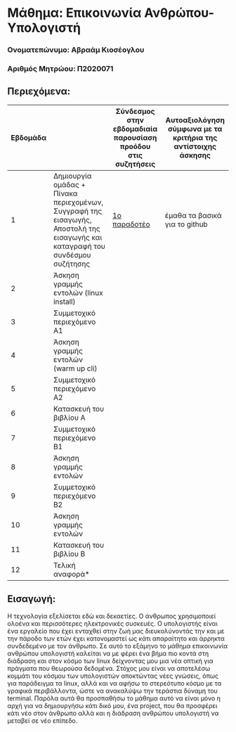 # Μάθημα: Επικοινωνία Ανθρώπου-Υπολογιστή

### Ονοματεπώνυμο: Αβραάμ Κιοσέογλου
### Αριθμός Μητρώου: Π2020071

## Περιεχόμενα:

| Εβδομάδα |  | Σύνδεσμος στην εβδομαδιαία παρουσίαση προόδου στις συζητήσεις | Αυτοαξιολόγηση σύμφωνα με τα κριτήρια της αντίστοιχης άσκησης |
| --- | --- | --- | --- |
| 1 |  Δημιουργία ομάδας + Πίνακα περιεχομένων, Συγγραφή της εισαγωγής, Αποστολή της εισαγωγής και καταγραφή του συνδέσμου συζήτησης |[1o παραδοτέο](https://github.com/p20kios/hci/blob/%CE%A02020071/projects/2020071/README.md#%CE%B5%CE%B9%CF%83%CE%B1%CE%B3%CF%89%CE%B3%CE%AE) |έμαθα τα βασικά για το github |
| 2 | Άσκηση γραμμής εντολών (linux install) | | |
| 3 | Συμμετοχικό περιεχόμενο A1 | | |
| 4 | Άσκηση γραμμής εντολών (warm up cli) | | |
| 5 | Συμμετοχικό περιεχόμενο A2 | | |
| 6 | Κατασκευή του βιβλίου Α | | |
| 7 | Συμμετοχικό περιεχόμενο B1 | | |
| 8 | Άσκηση γραμμής εντολών | | |
| 9 | Συμμετοχικό περιεχόμενο B2 | | |
| 10 | Άσκηση γραμμής εντολών | | |
| 11 | Κατασκευή του βιβλίου Β | | |
| 12 | Τελική αναφορά* | | |

## Εισαγωγή:

Η τεχνολογία εξελίσεται εδώ και δεκαετίες. Ο άνθρωπος χρησιμοποιεί ολοένα και περισσότερες ηλεκτρονικές συσκευές. Ο υπολογιστής είναι ένα εργαλείο που έχει ενταχθεί στην ζωή μας διευκολύνοντάς την και με την πάροδο των ετών έχει κατονομαστεί ως κάτι απαραίτητο και άρρηκτα συνδεδεμένο με τον άνθρωπο. Σε αυτό το εξάμηνο το μάθημα επικοινωνία ανθρώπου υπολογιστή καλείται να με φέρει ένα βήμα πιο κοντά στη διάδραση και στον κόσμο των linux δείχνοντας μου μια νέα οπτική για πράγματα που θεωρούσα δεδομένα. 
Στόχος μου είναι να αποτελέσω κομμάτι του κόσμου των υπολογιστών αποκτώντας νέες γνώσεις, όπως για παράδειγμα τα linux, αλλά και να αφήσω το στερεότυπο κόσμο με τα γραφικά περιβάλλοντα, ώστε να ανακαλύψω την τεράστια δύναμη του terminal. Παρόλα αυτά θα προσπαθήσω το μάθημα αυτό να είναι μόνο η αρχή για να δημιουργήσω κάτι δικό μου, ένα project, που θα προσφέρει κάτι νέο στον άνθρωπο αλλά και η διάδραση ανθρώπου υπολογιστή να μεταβεί σε νέο επίπεδο. 

